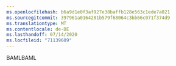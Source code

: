 ```yaml
---
ms.openlocfilehash: b6a9d1e0f3af927e38baffb128e563c1ede7a021
ms.sourcegitcommit: 397961a0164281b579f68064c3bb66c071f374d9
ms.translationtype: MT
ms.contentlocale: de-DE
ms.lasthandoff: 07/14/2020
ms.locfileid: "71139609"
---
```

<span data-ttu-id="a52eb-101">BAML</span><span class="sxs-lookup"><span data-stu-id="a52eb-101">BAML</span></span>